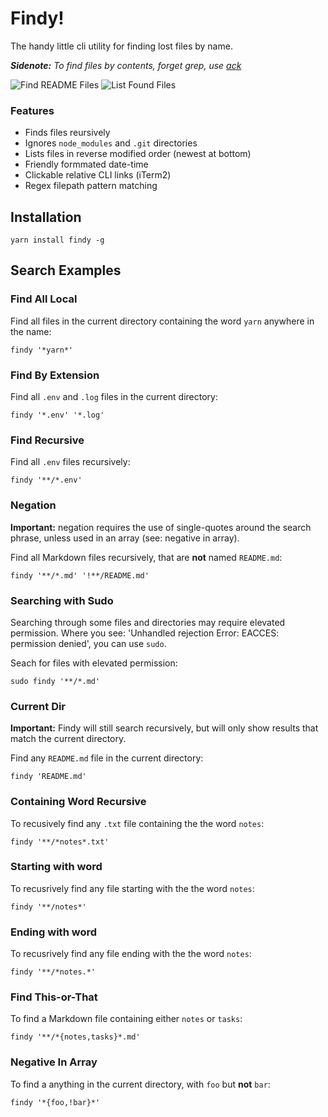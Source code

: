 # Findy!

The handy little cli utility for finding lost files by name.

_**Sidenote:** To find files by contents, forget grep, use [ack](https://beyondgrep.com/)_

![[Find README Files](img/find-readme-files.png)](https://www.youtube.com/watch?v=bAXpDzsq32g)
![[List Found Files](img/list-found-files.png)](https://www.youtube.com/watch?v=bAXpDzsq32g)


### Features

- Finds files reursively
- Ignores `node_modules` and `.git` directories
- Lists files in reverse modified order (newest at bottom)
- Friendly formmated date-time
- Clickable relative CLI links (iTerm2)
- Regex filepath pattern matching

## Installation

```shell
yarn install findy -g
```

## Search Examples

### Find All Local

Find all files in the current directory containing the word `yarn` anywhere in the name:

```shell
findy '*yarn*'
```

### Find By Extension

Find all `.env` and `.log` files in the current directory:

```shell
findy '*.env' '*.log'
```

### Find Recursive

Find all `.env` files recursively:

```shell
findy '**/*.env'
```

### Negation

**Important:** negation requires the use of single-quotes around the search phrase, unless used in an array (see: negative in array).

Find all Markdown files recursively, that are **not** named `README.md`:

```shell
findy '**/*.md' '!**/README.md'
```

### Searching with Sudo

Searching through some files and directories may require elevated permission. Where you see: 'Unhandled rejection Error: EACCES: permission denied', you can use `sudo`.

Seach for files with elevated permission:

```shell
sudo findy '**/*.md'
```

### Current Dir

**Important:** Findy will still search recursively, but will only show results that match the current directory.

Find any `README.md` file in the current directory:

```shell
findy 'README.md'
```

### Containing Word Recursive

To recusively find any `.txt` file containing the the word `notes`:

```shell
findy '**/*notes*.txt'
```

### Starting with word

To recusrively find any file starting with the the word `notes`:

```shell
findy '**/notes*'
```

### Ending with word

To recusrively find any file ending with the the word `notes`:

```shell
findy '**/*notes.*'
```

### Find This-or-That

To find a Markdown file containing either `notes` or `tasks`:

```shell
findy '**/*{notes,tasks}*.md'
```

### Negative In Array

To find a anything in the current directory, with `foo` but **not** `bar`:

```shell
findy '*{foo,!bar}*'
```

